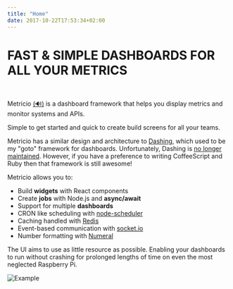 ```yaml
---
title: "Home"
date: 2017-10-22T17:53:34+02:00
---
```


<h1>FAST & SIMPLE DASHBOARDS FOR ALL YOUR METRICS</h1>

<p style="text-align: center;"><a href="https://semaphoreci.com/dannycroft/metricio-2"><img style="margin: 0;display:inline"src="https://semaphoreci.com/api/v1/dannycroft/metricio-2/branches/master/badge.svg" alt=""></a> <a href="https://codeclimate.com/github/metricio/metricio/maintainability"><img style="margin: 0;display:inline"src="https://api.codeclimate.com/v1/badges/3aa92baa68a935fc8c3a/maintainability" alt=""></a> <a href="https://gitter.im/metricio/support"><img style="margin: 0; display:inline"src="https://img.shields.io/badge/gitter-developer_chat-46bc99.svg" alt=""></a></p>

Metricio [(🔊)](https://res.cloudinary.com/metricio/video/upload/v1508691679/metricio_b4nmgk.mp3 "pronunciation") is a dashboard framework that helps you display metrics and monitor
systems and APIs.

Simple to get started and quick to create build screens for all your teams.

Metricio has a similar design and architecture to [Dashing](http://dashing.io/), which used to be my "goto" framework for dashboards. Unfortunately, Dashing is [no longer maintained](https://github.com/Shopify/dashing/issues/711). However, if you have a preference to writing CoffeeScript and Ruby then that framework is still awesome!

Metricio allows you to:

- Build **widgets** with React components
- Create **jobs** with Node.js and **async/await**
- Support for multiple **dashboards**
- CRON like scheduling with [node-scheduler](https://github.com/node-schedule/node-schedule)
- Caching handled with [Redis](https://redis.io/)
- Event-based communication with [socket.io](https://socket.io/)
- Number formatting with [Numeral](http://numeraljs.com/)

The UI aims to use as little resource as possible. Enabling your dashboards to run without crashing for prolonged lengths of time on even the most neglected Raspberry Pi.

  ![Example](https://res.cloudinary.com/metricio/image/upload/v1510160088/demo_qvrjcv.gif)
